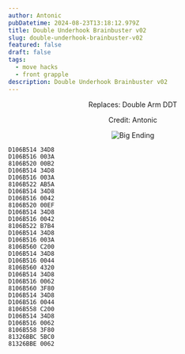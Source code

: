 ```yaml
---
author: Antonic
pubDatetime: 2024-08-23T13:18:12.979Z
title: Double Underhook Brainbuster v02
slug: double-underhook-brainbuster-v02
featured: false
draft: false
tags:
  - move hacks
  - front grapple
description: Double Underhook Brainbuster v02
---
```

<center>
Replaces: Double Arm DDT <p>
Credit: Antonic

![Big Ending](/assets/double-underhook-brainbuster-v2.gif)
</center>

```text
D106B514 34D8
D106B516 003A
8106B520 00B2
D106B514 34D8
D106B516 003A
8106B522 AB5A
D106B514 34D8
D106B516 0042
8106B520 00EF
D106B514 34D8
D106B516 0042
8106B522 B7B4
D106B514 34D8
D106B516 003A
8106B560 C200
D106B514 34D8
D106B516 0044
8106B560 4320
D106B514 34D8
D106B516 0062
8106B560 3F80
D106B514 34D8
D106B516 0044
8106B558 C200
D106B514 34D8
D106B516 0062
8106B558 3F80
81326BBC 5BC0
81326BBE 0062
```
